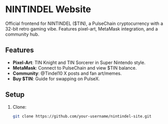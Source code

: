 # NINTINDEL Website

Official frontend for NINTINDEL ($TIN), a PulseChain cryptocurrency with a 32-bit retro gaming vibe. Features pixel-art, MetaMask integration, and a community hub.

## Features
- **Pixel-Art**: TIN Knight and TIN Sorcerer in Super Nintendo style.
- **MetaMask**: Connect to PulseChain and view $TIN balance.
- **Community**: @Tindel10 X posts and fan art/memes.
- **Buy $TIN**: Guide for swapping on PulseX.

## Setup
1. Clone:
   ```bash
   git clone https://github.com/your-username/nintindel-site.git
